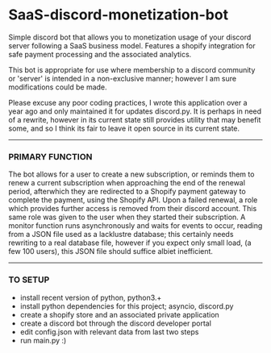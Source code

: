 # SaaS-discord-monetization-bot
Simple discord bot that allows you to monetization usage of your discord server following a SaaS business model. Features a shopify integration for safe payment processing and the associated analytics.

This bot is appropriate for use where membership to a discord community or 'server' is intended in a non-exclusive manner; however I am sure modifications could be made.

Please excuse any poor coding practices, I wrote this application over a year ago and only maintained it for updates discord.py. It is perhaps in need of a rewrite, however in its current state still provides utility that may benefit some, and so I think its fair to leave it open source in its current state.

---
### PRIMARY FUNCTION

The bot allows for a user to create a new subscription, or reminds them to renew a current subscription when approaching the end of the renewal period, afterwhich they are redirected to a Shopify payment gateway to complete the payment, using the Shopify API. Upon a failed renewal, a role which provides further access is removed from their discord account. This same role was given to the user when they started their subscription. A monitor function runs asynchronously and waits for events to occur, reading from a JSON file used as a lacklustre database; this certainly needs rewriting to a real database file, however if you expect only small load, (a few 100 users), this JSON file should suffice albiet inefficient.

---
### TO SETUP

- install recent version of python, python3.+
- install python dependencies for this project; asyncio, discord.py
- create a shopify store and an associated private application
- create a discord bot through the discord developer portal
- edit config.json with relevant data from last two steps
- run main.py :)
